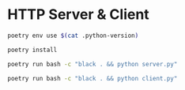 # HTTP Server & Client

```bash
poetry env use $(cat .python-version)
```

```bash
poetry install
```

```bash
poetry run bash -c "black . && python server.py"
```

```bash
poetry run bash -c "black . && python client.py"
```
